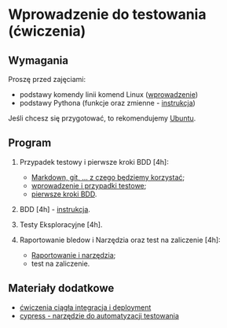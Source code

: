 # Wprowadzenie do testowania (ćwiczenia)

## Wymagania

Proszę przed zajęciami:

- podstawy komendy linii komend Linux ([wprowadzenie](https://github.com/wojciech11/se_software_build_automation_tools/blob/master/00_intro/README_pl.md))
- podstawy Pythona (funkcje oraz zmienne - [instrukcja](00_wprowadzenie/python.md))

Jeśli chcesz się przygotować, to rekomendujemy [Ubuntu](https://wiki.ubuntu.com/Releases).

## Program

1. Przypadek testowy i pierwsze kroki BDD [4h]:

   - [Markdown, git, ... z czego będziemy korzystać](00_wprowadzenie/);
   - [wprowadzenie i przypadki testowe](01_przypadek_testowy);
   - [pierwsze kroki BDD](https://github.com/wojciech11/se_bdd_basics).

2. BDD [4h] - [instrukcja](https://github.com/wojciech11/se_bdd_basics).

3. Testy Eksploracyjne [4h].

4. Raportowanie bledow i Narzędzia oraz test na zaliczenie [4h]:

   - [Raportowanie i narzędzia](https:////github.com/wojciech11/se_bug_raporting_and_issue_tracking_tools);
   - test na zaliczenie.

## Materiały dodatkowe

- [ćwiczenia ciągła integracja i deployment](https://github.com/wojciech11/se_continuous_delivery_and_deployment)
- [cypress - narzędzie do automatyzacji testowania](https://www.cypress.io/)
